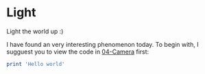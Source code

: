# Light
Light the world up :)

I have found an very interesting phenomenon today. To begin with, I sugguest you to view the code in [04-Camera](https://github.com/LittPhia/Computer-Graphics/blob/master/04-Camera/Project4/camera.cpp) first:
```ruby
print 'Hello world'
```
